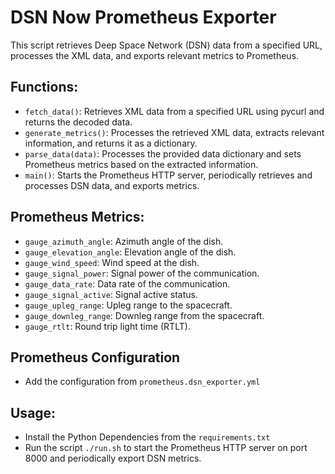 # DSN Now Prometheus Exporter

This script retrieves Deep Space Network (DSN) data from a specified URL, processes the XML data, and exports relevant metrics to Prometheus.

## Functions:
- `fetch_data()`: Retrieves XML data from a specified URL using pycurl and returns the decoded data.
- `generate_metrics()`: Processes the retrieved XML data, extracts relevant information, and returns it as a dictionary.
- `parse_data(data)`: Processes the provided data dictionary and sets Prometheus metrics based on the extracted information.
- `main()`: Starts the Prometheus HTTP server, periodically retrieves and processes DSN data, and exports metrics.

## Prometheus Metrics:
- `gauge_azimuth_angle`: Azimuth angle of the dish.
- `gauge_elevation_angle`: Elevation angle of the dish.
- `gauge_wind_speed`: Wind speed at the dish.
- `gauge_signal_power`: Signal power of the communication.
- `gauge_data_rate`: Data rate of the communication.
- `gauge_signal_active`: Signal active status.
- `gauge_upleg_range`: Upleg range to the spacecraft.
- `gauge_downleg_range`: Downleg range from the spacecraft.
- `gauge_rtlt`: Round trip light time (RTLT).

## Prometheus Configuration

- Add the configuration from `prometheus.dsn_exporter.yml`

## Usage:
- Install the Python Dependencies from the `requirements.txt`
- Run the script `./run.sh` to start the Prometheus HTTP server on port 8000 and periodically export DSN metrics.